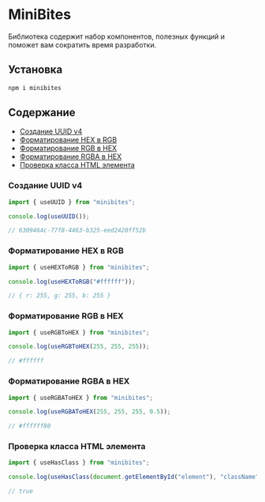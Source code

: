 # MiniBites

Библиотека содержит набор компонентов, полезных функций и поможет вам сократить время разработки.

## Установка

```bash
npm i minibites
```

## Содержание

- [Создание UUID v4](#Создание-UUID-v4)
- [Форматирование HEX в RGB](#Форматирование-HEX-в-RGB)
- [Форматирование RGB в HEX](#Форматирование-RGB-в-HEX)
- [Форматирование RGBA в HEX](#Форматирование-RGBA-в-HEX)
- [Проверка класса HTML элемента](#Проверка-класса-HTML-элемента)

### Создание UUID v4

```js
import { useUUID } from "minibites";

console.log(useUUID());

// 6309464c-77f8-4463-b325-eed2420ff52b
```

### Форматирование HEX в RGB

```js
import { useHEXToRGB } from "minibites";

console.log(useHEXToRGB("#ffffff"));

// { r: 255, g: 255, b: 255 }
```

### Форматирование RGB в HEX

```js
import { useRGBToHEX } from "minibites";

console.log(useRGBToHEX(255, 255, 255));

// #ffffff
```

### Форматирование RGBA в HEX

```js
import { useRGBAToHEX } from "minibites";

console.log(useRGBAToHEX(255, 255, 255, 0.5));

// #ffffff80
```

### Проверка класса HTML элемента

```js
import { useHasClass } from "minibites";

console.log(useHasClass(document.getElementById("element"), "className"));

// true
```
